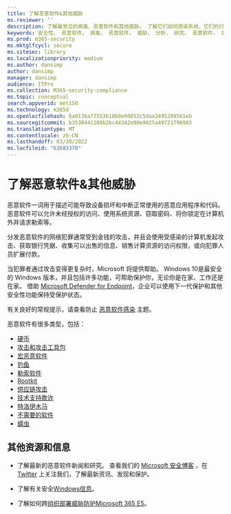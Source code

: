 ```yaml
---
title: 了解恶意软件&其他威胁
ms.reviewer: ''
description: 了解最常见的病毒、恶意软件和其他威胁。 了解它们如何感染系统、它们的行为方式以及如何防止和删除它们。
keywords: 安全性， 恶意软件， 病毒， 恶意软件， 威胁， 分析， 研究， 恶意软件， 词典， 词汇表， 勒索软件， 支持欺诈， 不需要的软件， 计算机感染， 感染病毒， 说明， 修正， 最新威胁， mmpc， microsoft 恶意软件保护中心， wdsi
ms.prod: m365-security
ms.mktglfcycl: secure
ms.sitesec: library
ms.localizationpriority: medium
ms.author: dansimp
author: dansimp
manager: dansimp
audience: ITPro
ms.collection: M365-security-compliance
ms.topic: conceptual
search.appverid: met150
ms.technology: m365d
ms.openlocfilehash: 6a0136a77553b18b0e99052c5daa3495209561eb
ms.sourcegitcommit: b3530441288b2bc44342e00e9025a49721796903
ms.translationtype: MT
ms.contentlocale: zh-CN
ms.lasthandoff: 03/20/2022
ms.locfileid: "63683370"
---
```

# <a name="understanding-malware--other-threats"></a>了解恶意软件&其他威胁

恶意软件一词用于描述可能导致设备损坏和中断正常使用的恶意应用程序和代码。 恶意软件可以允许未经授权的访问、使用系统资源、窃取密码、将你锁定在计算机外并请求勒索等。

分发恶意软件的网络犯罪通常受到金钱的攻击，并且会使用受感染的计算机发起攻击、获取银行凭据、收集可以出售的信息、销售计算资源的访问权限，或向犯罪人员扩展付款。

当犯罪者通过攻击变得更复杂时，Microsoft 将提供帮助。 Windows 10是最安全的 Windows 版本，并且包括许多功能，可帮助保护你，无论你是在家、工作还是在家。 借助 [Microsoft Defender for Endpoint](https://www.microsoft.com/microsoft-365/windows/microsoft-defender-atp)，企业可以使用下一代保护和其他安全性功能保持受保护状态。

有关良好的常规提示，请查看防止 [恶意软件感染](prevent-malware-infection.md) 主题。

恶意软件有很多类型，包括：

- [硬币](coinminer-malware.md)
- [攻击和攻击工具包](exploits-malware.md)
- [宏恶意软件](macro-malware.md)
- [钓鱼](phishing.md)
- [勒索软件](/security/compass/human-operated-ransomware)
- [Rootkit](rootkits-malware.md)
- [供应链攻击](supply-chain-malware.md)
- [技术支持欺诈](support-scams.md)
- [特洛伊木马](trojans-malware.md)
- [不需要的软件](unwanted-software.md)
- [蠕虫](worms-malware.md)

## <a name="additional-resources-and-information"></a>其他资源和信息

- 了解最新的恶意软件新闻和研究。 查看我们的 [Microsoft 安全博客](https://www.microsoft.com/security/blog/product/windows/) ，在 [Twitter](https://twitter.com/wdsecurity) 上关注我们，了解最新资讯、发现和保护。

- 了解有关安全[Windows信息](../../index.yml)。

- 了解如何跨[组织部署威胁防护Microsoft 365 E5](/microsoft-365/solutions/deploy-threat-protection)。 

